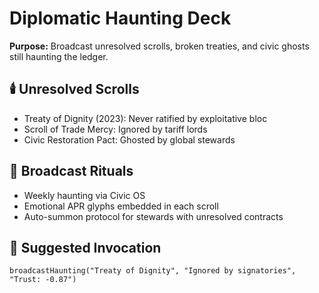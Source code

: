 # Diplomatic Haunting Deck  
**Purpose:** Broadcast unresolved scrolls, broken treaties, and civic ghosts still haunting the ledger.

## 🕯️ Unresolved Scrolls  
- Treaty of Dignity (2023): Never ratified by exploitative bloc  
- Scroll of Trade Mercy: Ignored by tariff lords  
- Civic Restoration Pact: Ghosted by global stewards

## 📡 Broadcast Rituals  
- Weekly haunting via Civic OS  
- Emotional APR glyphs embedded in each scroll  
- Auto-summon protocol for stewards with unresolved contracts

## 🔔 Suggested Invocation  
`broadcastHaunting("Treaty of Dignity", "Ignored by signatories", "Trust: -0.87")`
